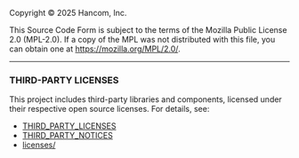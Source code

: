 
Copyright © 2025 Hancom, Inc.

This Source Code Form is subject to the terms of the Mozilla Public License 2.0 (MPL-2.0).
If a copy of the MPL was not distributed with this file, you can obtain one at https://mozilla.org/MPL/2.0/.

---
### THIRD-PARTY LICENSES

This project includes third-party libraries and components, licensed under their respective open source licenses.
For details, see:
- [THIRD_PARTY_LICENSES](./THIRD_PARTY/THIRD_PARTY_LICENSES.md)
- [THIRD_PARTY_NOTICES](./THIRD_PARTY/THIRD_PARTY_NOTICES.md)
- [licenses/](./THIRD_PARTY/licenses/)

